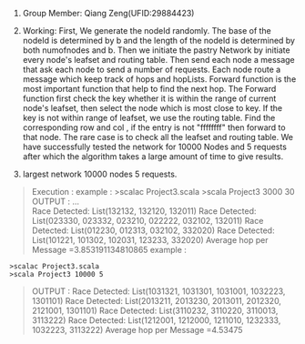 1. Group Member: Qiang Zeng(UFID:29884423) 

2. Working:
          First, We generate the nodeId randomly. The base of the nodeId is determined by b and the length of the nodeId is determined by both numofnodes and b. Then we initiate the pastry Network by initiate every node's leafset and routing table.  Then send each node a message that ask each node to send a number of requests. Each node route a message which keep track of hops and hopLists. Forward function is the most important function that help to find the next hop. The Forward function first check the key whether it is within the range of current node's leafset, then select the node which is most close to key. If the key is not within range of leafset, we use the routing table. Find the corresponding row and col , if the entry is not "ffffffff" then forward to that node. The rare case is to check all the leafset and routing table. 
          We have successfully tested the network for 10000 Nodes and 5 requests after which the algorithm takes a large amount of time to give results.

3. largest network 10000 nodes 5 requests.

>Execution : 
>example :
	>scalac Project3.scala
	>scala Project3 3000 30
>OUTPUT :
>...                    
>Race Detected:	List(132132, 132120, 132011)
>Race Detected:	List(023330, 023332, 023210, 022222, 032102, 132011)
>Race Detected:	List(012230, 012313, 032102, 332020)
>Race Detected:	List(101221, 101302, 102031, 123233, 332020)
>Average hop per Message  =3.853191134810865
>example :

	>scalac Project3.scala
	>scala Project3 10000 5
>OUTPUT :
>Race Detected:	List(1031321, 1031301, 1031001, 1032223, 1301101)
>Race Detected:	List(2013211, 2013230, 2013011, 2012320, 2121001, 1301101)
>Race Detected:	List(3110232, 3110220, 3110013, 3113222)
>Race Detected:	List(1212001, 1212000, 1211010, 1232333, 1032223, 3113222)
>Average hop per Message  =4.53475
      
